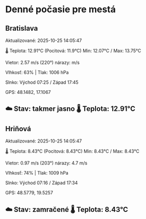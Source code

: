 ﻿# Denné počasie pre mestá

## Bratislava
Aktualizované: 2025-10-25 14:05:47

🌡️ Teplota: 12.91°C 
(Pocitová: 11.9°C)
Min: 12.07°C / Max: 13.75°C

Vietor: 2.57 m/s    (220°) 
nárazy:  m/s

Vlhkosť: 63% | Tlak: 1006 hPa

Slnko: Východ 07:25 / Západ 17:45

GPS: 48.1482, 17.1067

☁️ Stav: takmer jasno        🌡️ Teplota: 12.91°C
---

## Hriňová
Aktualizované: 2025-10-25 14:05:47

🌡️ Teplota: 8.43°C 
(Pocitová: 8.43°C)
Min: 8.43°C / Max: 8.43°C

Vietor: 0.97 m/s (203°)
nárazy: 4.7 m/s

Vlhkosť: 74% | Tlak: 1009 hPa

Slnko: Východ 07:16 / Západ 17:34

GPS: 48.5779, 19.5257

☁️ Stav: zamračené        🌡️ Teplota: 8.43°C
---
